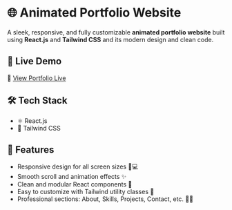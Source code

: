 # 🌐 Animated Portfolio Website

A sleek, responsive, and fully customizable **animated portfolio website** built using **React.js** and **Tailwind CSS** and its modern design and clean code.

## 🚀 Live Demo

🔗 [View Portfolio Live]()

## 🛠️ Tech Stack

- ⚛️ React.js
- 🎨 Tailwind CSS

## 📁 Features

- Responsive design for all screen sizes 📱💻
- Smooth scroll and animation effects ✨
- Clean and modular React components 🧩
- Easy to customize with Tailwind utility classes 🎯
- Professional sections: About, Skills, Projects, Contact, etc. 👨‍💻
